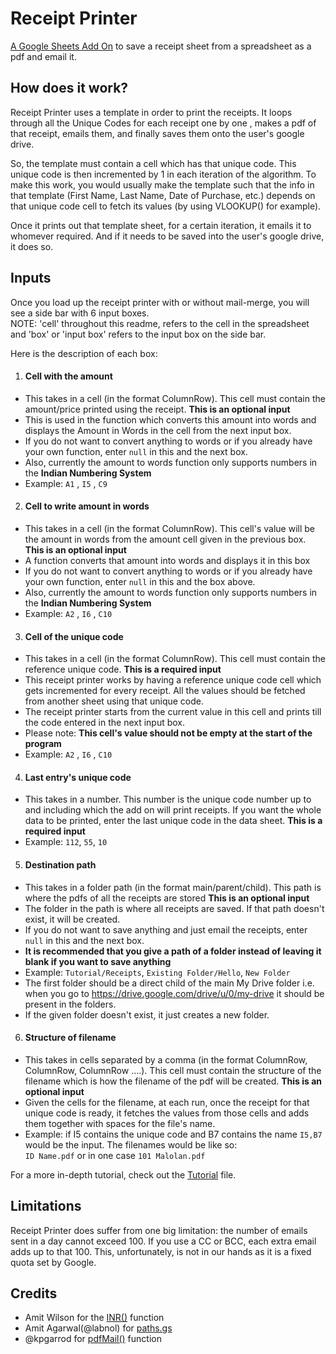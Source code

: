 # Receipt Printer
[A Google Sheets Add On](https://chrome.google.com/webstore/detail/receipt-printer/cehbnbbdejohaafojgklmhagflcgeopd?utm_source=permalink) to save a receipt sheet from a spreadsheet as a pdf and email it.

## How does it work?
Receipt Printer uses a template in order to print the receipts. It loops through all the Unique Codes for each receipt one by one , makes a pdf of that receipt, emails them, and finally saves them onto the user's google drive.

So, the template must contain a cell which has that unique code. This unique code is then incremented by 1 in each iteration of the algorithm. To make this work, you would  usually make the template such that the info in that template (First Name, Last Name, Date of Purchase, etc.) depends on that unique code cell to fetch its values (by using VLOOKUP() for example).

Once it prints out that template sheet, for a certain iteration, it emails it to whomever required. And if it needs to be saved into the user's google drive, it does so.

## Inputs

Once you load up the receipt printer with or without mail-merge,  you will see a side bar with 6 input boxes.<br>
NOTE: 'cell' throughout this readme, refers to the cell in the spreadsheet and 'box' or 'input box' refers to the input box on the side bar.<br>

Here is the description of each box:

1.  #### Cell with the amount
  * This takes in a cell (in the format ColumnRow). This cell must contain the amount/price printed using the receipt. **This is an optional input**
  * This is used in the function which converts this amount into words and displays the Amount in Words in the cell from the next input box.
  * If you do not want to convert anything to words or if you already have your own function, enter `null` in this and the next box.
  * Also, currently the amount to words function only supports numbers in the **Indian Numbering System**
  * Example: `A1` , `I5` , `C9`

2. #### Cell to write amount in words
  * This takes in a cell (in the format ColumnRow). This cell's value will be the amount in words from the amount cell given in the previous box. **This is an optional input**
  * A function converts that amount into words and displays it in this box
  * If you do not want to convert anything to words or if you already have your own function, enter `null` in this and the box above.
  * Also, currently the amount to words function only supports numbers in the **Indian Numbering System**
  * Example: `A2` , `I6` , `C10`

3. #### Cell of the unique code
  * This takes in a cell (in the format ColumnRow). This cell must contain the reference unique code. **This is a required input**
  * This receipt printer works by having a reference unique code cell which gets incremented for every receipt. All the values should be fetched from another sheet using that unique code.
  * The receipt printer starts from the current value in this cell and prints till the code entered in the next input box.
  * Please note: **This cell's value should not be empty at the start of the program**
  * Example: `A2` , `I6` , `C10`

4. #### Last entry's unique code
  * This takes in a number. This number is the unique code number up to and including which the add on will print receipts. If you want the whole data to be printed, enter the last unique code in the data sheet.
  **This is a required input**
  * Example: `112`, `55`, `10`

5. #### Destination path
  * This takes in a folder path (in the format main/parent/child). This path is where the pdfs of all the receipts are stored **This is an optional input**
  * The folder in the path is where all receipts are saved. If that path doesn't exist, it will be created.
  * If you do not want to save anything and just email the receipts, enter `null` in this and the next box.
  * **It is recommended that you give a path of a folder instead of leaving it blank if you want to save anything**
  * Example: `Tutorial/Receipts`, `Existing Folder/Hello`, `New Folder`
  * The first folder should be a direct child of the main My Drive folder i.e. when you go to https://drive.google.com/drive/u/0/my-drive it should be present in the folders.
  * If the given folder doesn't exist, it just creates a new folder.

6. #### Structure of filename
  * This takes in cells separated by a comma (in the format ColumnRow, ColumnRow,   ColumnRow ....). This cell must contain the structure of the filename which is how the filename of the pdf will be created. **This is an optional input**
  * Given the cells for the filename, at each run, once the receipt for that unique code is ready, it fetches the values from those cells and adds them together with spaces for the file's name.
  * Example: if I5 contains the unique code and B7 contains the name `I5,B7` would be the input. The filenames would be like so: <br> `ID Name.pdf` or in one case `101 Malolan.pdf`


For a more in-depth tutorial, check out the [Tutorial](https://github.com/amalolan/receipt-printer/blob/master/Tutorial.md) file.

## Limitations

Receipt Printer does suffer from one big limitation: the number of emails sent in a day cannot exceed 100. If you use a CC or BCC, each extra email adds up to that 100. This, unfortunately, is not in our hands as it is a fixed quota set by Google.


## Credits


* Amit Wilson for the [INR()](https://ctrlq.org/code/20098-indian-rupee-lakhs-crores-google-spreadsheet) function
* Amit Agarwal(@labnol) for [paths.gs](https://ctrlq.org/code/19925-google-drive-folder-path)
* @kpgarrod for [pdfMail()](https://gist.github.com/ixhd/3660885) function
